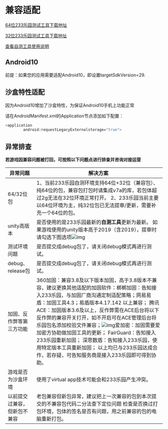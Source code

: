 # 兼容适配

[64位233乐园测试工具下载地址](https://www.233leyuan.com/apiserv/api/deliveryTest/ABTest?id=kfz64)

[32位233乐园测试工具下载地址](https://www.233leyuan.com/apiserv/api/deliveryTest/ABTest?id=kfz)

[查看自测工具使用说明](https://doc.233leyuan.com/operate/test_tools.html)

## Android10

前提：如果您的应用需要适配Android10，即设置targetSdkVersion=29. 

## 沙盒特性适配

因为Android10增加了沙盒特性，为保证Android10手机上功能正常

请在AndroidManifest.xml的Application节点添加如下配置：

```Bash
<application
        android:requestLegacyExternalstorage="true">
```
## 异常排查

**若游戏因兼容问题被打回，可按照以下问题点进行排查并咨询对接运营**

| **异常问题**                 | **解决方案**                                                 |
| ---------------------------- | ------------------------------------------------------------ |
| 64/32位包                 | 1、当前233乐园自测环境支持64位+32位（兼容包）、纯64位的包，兼容包打包时请集成v7a的库，若包体超过2g无法在32位环境正常打开。 2、233乐园当前主要以64位环境为主，纯32位包已无法提审/更新，需要补充一个64位的包。 |
| unity高版本                  | 是否使用的是233乐园最新的**自测工具**更新为最新。  如果游戏使用的unity版本高于2019（含2019），提审时请勾选下图选项![img](https://arkimg.ark.online/(null)-20240520170627574.png) |
| 测试环境问题                 | 是否提交成debug包了，请关闭debug模式再进行测试。             |
| debug、release包             | 是否提交成debug包了，请关闭debug模式再进行测试。             |
| 加固、反作弊等第三方功能     | 360加固：兼容3.8及以下版本加固，高于3.8版本不兼容，建议更换其他适配的加固软件：梆梆加固：告知接入233乐园，与加固厂商沟通定制适配策略；网易易盾：加固工具4.3；易盾版本4.17.142 以上兼容； 腾讯ACE：加固版本3.6及以上，反作弊需在ACE后台将以下反作弊的兼容开关打开，如不开启可在ACE管理后台将乐园包名添加校验文件兼容；![img](https://arkimg.ark.online/(null)-20240520170627985.png)爱加密：加固需要爱加密方协助做加固工具的更新； FairGuard：告知接入233乐园重新加固； 深思数盾：告知接入233乐园，使用特定版本工具重新加固； 以上均已与233乐园达成合作，若存疑，可告知服务商是接入233乐园即可得到协助。 |
| 游戏是否为沙盒环境           | 使用了virtual app技术可能会和233乐园产生冲突。               |
| 以前提交过兼容，但新包不兼容 | 老包兼容但新包异常，建议把上一次兼容的包到本次提交的不兼容包代码二分法查下定位问题 检查是否换过打包环境，包体的签名是否有问题，用之前兼容的包的电脑重新打包。 |